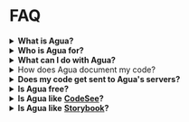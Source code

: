 # FAQ

<details>

<summary><strong>What is Agua?</strong></summary>

Agua is a **React Visual Environment**. With Agua, you can understand codebases faster and document easily every change you make.

</details>

<details>

<summary><strong>Who is Agua for?</strong></summary>

Agua is tailor-made for Front-end developers using React. We are agnostic to your build tools, and don't matter if you use Typescript or Javascript.

</details>

<details>

<summary><strong>What can I do with Agua?</strong></summary>

If you are new to a project, Agua will generate a component and dependencies graph so you can visualize all your code structure. For each task, Agua will help you locate each file and preview each component with its props. You can edit each component directly in our integrated IDE and use AI to document all your work. As you push your changes, your team will have access to your documentation.

</details>

<details>

<summary>How does Agua document my code?</summary>

We have created specific prompts to document comprehensively each of your component's props. You only need to connect Agua to your AI provider to start documenting.

</details>

<details>

<summary><strong>Does my code get sent to Agua's servers?</strong></summary>

No. Your code only runs locally.

</details>

<details>

<summary><strong>Is Agua free?</strong></summary>

Yes, Agua is free for all developers. Do you want to use Agua in your workplace? Check out our ambassadors program and help us go global.

</details>

<details>

<summary><strong>Is Agua like</strong> <a href="https://www.codesee.io/"><strong>CodeSee</strong></a><strong>?</strong></summary>

We are sorry to see CodeSee shut down. We are here for all those devs who hate large codebases with poor documentation. Did you use CodeSee? Talk to our founders.

</details>

<details>

<summary><strong>Is Agua like</strong> <a href="https://storybook.js.org/"><strong>Storybook</strong></a><strong>?</strong></summary>

We share Storybook's mission of making web development easier and faster. That is why we have broadened how you can understand code. With Agua, you can document code at the same time you visually comprehend components and dependencies structure.

</details>

